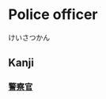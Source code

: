 # Police officer
けいさつかん

## Kanji
### [警](Kanji/kanji-dict/警.md)[察](Kanji/kanji-dict/察.md)[官](Kanji/kanji-dict/官.md)